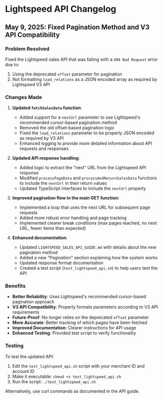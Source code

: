 # Lightspeed API Changelog

## May 9, 2025: Fixed Pagination Method and V3 API Compatibility

### Problem Resolved
Fixed the Lightspeed sales API that was failing with a `400 Bad Request` error due to:
1. Using the deprecated `offset` parameter for pagination
2. Not formatting `load_relations` as a JSON encoded array as required by Lightspeed V3 API

### Changes Made

1. **Updated `fetchSalesData` function**:
   - Added support for a `nextUrl` parameter to use Lightspeed's recommended cursor-based pagination method
   - Removed the old offset-based pagination logic
   - Fixed the `load_relations` parameter to be properly JSON encoded as required by V3 API
   - Enhanced logging to provide more detailed information about API requests and responses

2. **Updated API response handling**:
   - Added logic to extract the "next" URL from the Lightspeed API response
   - Modified `processPageData` and `processAndReturnSalesData` functions to include the `nextUrl` in their return values
   - Updated TypeScript interfaces to include the `nextUrl` property

3. **Improved pagination flow in the main GET function**:
   - Implemented a loop that uses the next URL for subsequent page requests
   - Added more robust error handling and page tracking
   - Implemented clearer break conditions (max pages reached, no next URL, fewer items than expected)

4. **Enhanced documentation**:
   - Updated `LIGHTSPEED_SALES_API_GUIDE.md` with details about the new pagination method
   - Added a new "Pagination" section explaining how the system works
   - Updated response format documentation
   - Created a test script (`test_lightspeed_api.sh`) to help users test the API

### Benefits

- **Better Reliability**: Uses Lightspeed's recommended cursor-based pagination approach
- **V3 API Compatibility**: Properly formats parameters according to V3 API requirements
- **Future-Proof**: No longer relies on the deprecated `offset` parameter
- **More Accurate**: Better tracking of which pages have been fetched
- **Improved Documentation**: Clearer instructions for API usage
- **Enhanced Testing**: Provided test script to verify functionality

### Testing

To test the updated API:
1. Edit the `test_lightspeed_api.sh` script with your merchant ID and account ID
2. Make it executable: `chmod +x test_lightspeed_api.sh`
3. Run the script: `./test_lightspeed_api.sh`

Alternatively, use curl commands as documented in the API guide. 